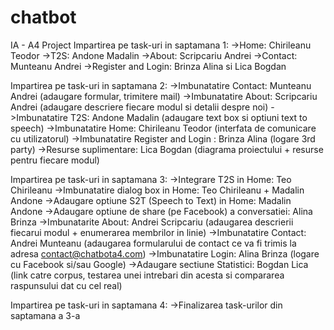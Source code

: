 # chatbot
IA - A4 Project 
Impartirea pe task-uri in saptamana 1:
->Home: Chirileanu Teodor
->T2S: Andone Madalin
->About: Scripcariu Andrei
->Contact: Munteanu Andrei
->Register and Login: Brinza Alina si Lica Bogdan

Impartirea pe task-uri in saptamana 2:
->Imbunatatire Contact: Munteanu Andrei (adaugare formular, trimitere mail)
->Imbunatatire About: Scripcariu Andrei (adaugare descriere fiecare modul si detalii despre noi)
->Imbunatatire T2S: Andone Madalin (adaugare text box si optiuni text to speech)
->Imbunatatire Home: Chirileanu Teodor (interfata de comunicare cu utilizatorul)
->Imbunatatire Register and Login : Brinza Alina (logare 3rd party)
->Resurse suplimentare: Lica Bogdan (diagrama proiectului + resurse pentru fiecare modul)

Impartirea pe task-uri in saptamana 3:
->Integrare T2S in Home: Teo Chirileanu
->Imbunatatire dialog box in Home: Teo Chirileanu + Madalin Andone
->Adaugare optiune S2T (Speech to Text) in Home: Madalin Andone
->Adaugare optiune de share (pe Facebook) a conversatiei: Alina Brinza
->Imbunatarite About: Andrei Scripcariu (adaugarea descrierii fiecarui modul + enumerarea membrilor in linie)
->Imbunatatire Contact: Andrei Munteanu (adaugarea formularului de contact ce va fi trimis la adresa contact@chatbota4.com)
->Imbunatatire Login: Alina Brinza (logare cu Facebook si/sau Google)
->Adaugare sectiune Statistici: Bogdan Lica (link catre corpus, testarea unei intrebari din acesta si compararea raspunsului dat cu cel real)

Impartirea pe task-uri in saptamana 4:
->Finalizarea task-urilor din saptamana a 3-a
